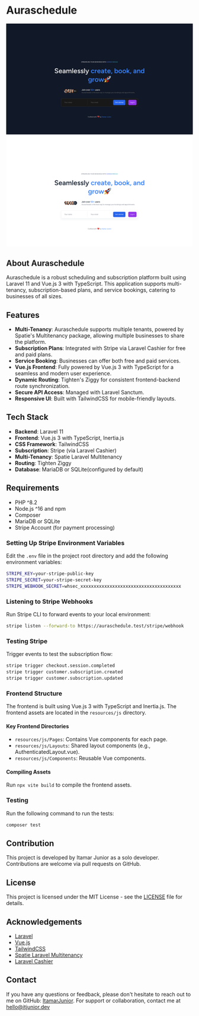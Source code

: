 # Auraschedule

![Auraschedule](./public/landing-page-dark.png#gh-dark-mode-only)
![Auraschedule](./public/landing-page-light.png#gh-light-mode-only)

## About Auraschedule

Auraschedule is a robust scheduling and subscription platform built using Laravel 11 and Vue.js 3 with TypeScript. This application supports multi-tenancy, subscription-based plans, and service bookings, catering to businesses of all sizes.

## Features

- **Multi-Tenancy**: Auraschedule supports multiple tenants, powered by Spatie's Multitenancy package, allowing multiple businesses to share the platform.
- **Subscription Plans**: Integrated with Stripe via Laravel Cashier for free and paid plans.
- **Service Booking**: Businesses can offer both free and paid services.
- **Vue.js Frontend**: Fully powered by Vue.js 3 with TypeScript for a seamless and modern user experience.
- **Dynamic Routing**: Tighten's Ziggy for consistent frontend-backend route synchronization.
- **Secure API Access**: Managed with Laravel Sanctum.
- **Responsive UI**: Built with TailwindCSS for mobile-friendly layouts.

## Tech Stack

- **Backend**: Laravel 11
- **Frontend**: Vue.js 3 with TypeScript, Inertia.js
- **CSS Framework**: TailwindCSS
- **Subscription**: Stripe (via Laravel Cashier)
- **Multi-Tenancy**: Spatie Laravel Multitenancy
- **Routing**: Tighten Ziggy
- **Database**: MariaDB or SQLite(configured by default)

## Requirements

- PHP ^8.2
- Node.js ^16 and npm
- Composer
- MariaDB or SQLite
- Stripe Account (for payment processing)

### Setting Up Stripe Environment Variables

Edit the `.env` file in the project root directory and add the following environment variables:

```bash
STRIPE_KEY=your-stripe-public-key
STRIPE_SECRET=your-stripe-secret-key
STRIPE_WEBHOOK_SECRET=whsec_xxxxxxxxxxxxxxxxxxxxxxxxxxxxxxxxxxxxxx
```

### Listening to Stripe Webhooks

Run Stripe CLI to forward events to your local environment:

```bash
stripe listen --forward-to https://auraschedule.test/stripe/webhook
```

### Testing Stripe

Trigger events to test the subscription flow:

```bash
stripe trigger checkout.session.completed
stripe trigger customer.subscription.created
stripe trigger customer.subscription.updated
```

### Frontend Structure

The frontend is built using Vue.js 3 with TypeScript and Inertia.js. The frontend assets are located in the `resources/js` directory.

#### Key Frontend Directories

- `resources/js/Pages`: Contains Vue components for each page.
- `resources/js/Layouts`: Shared layout components (e.g., AuthenticatedLayout.vue).
- `resources/js/Components`: Reusable Vue components.

#### Compiling Assets

Run `npx vite build` to compile the frontend assets.

### Testing

Run the following command to run the tests:

```bash
composer test
```

## Contribution

This project is developed by Itamar Junior as a solo developer. Contributions are welcome via pull requests on GitHub.

## License

This project is licensed under the MIT License - see the [LICENSE](LICENSE) file for details.

## Acknowledgements

- [Laravel](https://laravel.com)
- [Vue.js](https://vuejs.org)
- [TailwindCSS](https://tailwindcss.com)
- [Spatie Laravel Multitenancy](https://spatie.be/docs/laravel-multitenancy/v2/introduction)
- [Laravel Cashier](https://laravel.com/docs/8.x/billing)

## Contact

If you have any questions or feedback, please don't hesitate to reach out to me on GitHub: [ItamarJunior](https://github.com/codeitamarjr).
For support or collaboration, contact me at [hello@itjunior.dev](mailto:hello@itjunior.dev)
